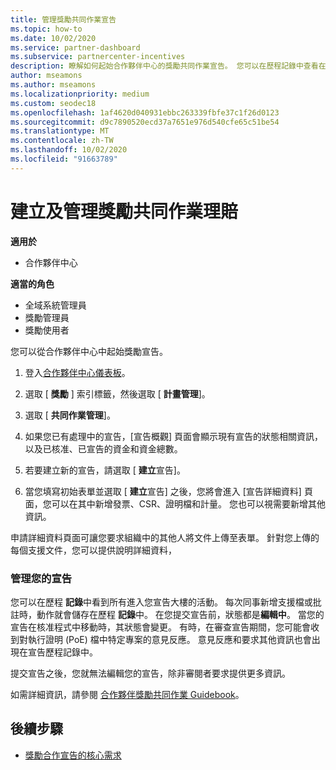 ```yaml
---
title: 管理獎勵共同作業宣告
ms.topic: how-to
ms.date: 10/02/2020
ms.service: partner-dashboard
ms.subservice: partnercenter-incentives
description: 瞭解如何起始合作夥伴中心的獎勵共同作業宣告。 您可以在歷程記錄中查看在建置宣告過程中加入的所有活動。
author: mseamons
ms.author: mseamons
ms.localizationpriority: medium
ms.custom: seodec18
ms.openlocfilehash: 1af4620d040931ebbc263339fbfe37c1f26d0123
ms.sourcegitcommit: d9c7890520ecd37a7651e976d540cfe65c51be54
ms.translationtype: MT
ms.contentlocale: zh-TW
ms.lasthandoff: 10/02/2020
ms.locfileid: "91663789"
---
```

# <a name="create-and-manage-an-incentives-co-op-claim"></a>建立及管理獎勵共同作業理賠

**適用於**

- 合作夥伴中心

**適當的角色**

- 全域系統管理員
- 獎勵管理員
- 獎勵使用者

您可以從合作夥伴中心中起始獎勵宣告。

1. 登入[合作夥伴中心儀表板](https://partner.microsoft.com/dashboard/)。

2. 選取 [ **獎勵** ] 索引標籤，然後選取 [ **計畫管理**]。

3. 選取 [ **共同作業管理**]。

4. 如果您已有處理中的宣告，\[宣告概觀\] 頁面會顯示現有宣告的狀態相關資訊，以及已核准、已宣告的資金和資金總數。

5. 若要建立新的宣告，請選取 [ **建立**宣告]。

6. 當您填寫初始表單並選取 [ **建立**宣告] 之後，您將會進入 [宣告詳細資料] 頁面，您可以在其中新增發票、CSR、證明檔和計量。 您也可以視需要新增其他資訊。

申請詳細資料頁面可讓您要求組織中的其他人將文件上傳至表單。 針對您上傳的每個支援文件，您可以提供說明詳細資料， 

### <a name="manage-your-claims"></a>管理您的宣告

您可以在歷程 **記錄**中看到所有進入您宣告大樓的活動。 每次同事新增支援檔或批註時，動作就會儲存在歷程 **記錄**中。 在您提交宣告前，狀態都是**編輯中**。 當您的宣告在核准程式中移動時，其狀態會變更。 有時，在審查宣告期間，您可能會收到對執行證明 (PoE) 檔中特定專案的意見反應。 意見反應和要求其他資訊也會出現在宣告歷程記錄中。

提交宣告之後，您就無法編輯您的宣告，除非審閱者要求提供更多資訊。

如需詳細資訊，請參閱 [合作夥伴獎勵共同作業 Guidebook](https://assetsprod.microsoft.com/co-op-guidebook.pdf)。

## <a name="next-steps"></a>後續步驟

- [獎勵合作宣告的核心需求](core-requirements.md)